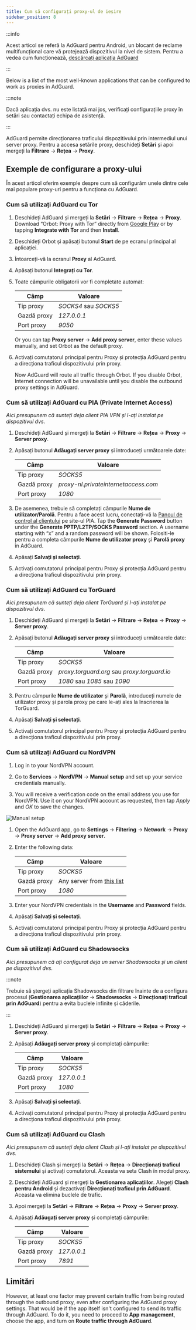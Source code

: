 ```yaml
---
title: Cum să configurați proxy-ul de ieșire
sidebar_position: 8
---
```


:::info

Acest articol se referă la AdGuard pentru Android, un blocant de reclame multifuncțional care vă protejează dispozitivul la nivel de sistem. Pentru a vedea cum funcționează, [descărcați aplicația AdGuard](https://agrd.io/download-kb-adblock)

:::

Below is a list of the most well-known applications that can be configured to work as proxies in AdGuard.

:::note

Dacă aplicația dvs. nu este listată mai jos, verificați configurațiile proxy în setări sau contactați echipa de asistență.

:::

AdGuard permite direcționarea traficului dispozitivului prin intermediul unui server proxy. Pentru a accesa setările proxy, deschideți **Setări** și apoi mergeți la **Filtrare** → **Rețea** → **Proxy**.

## Exemple de configurare a proxy-ului

În acest articol oferim exemple despre cum să configurăm unele dintre cele mai populare proxy-uri pentru a funcționa cu AdGuard.

### Cum să utilizați AdGuard cu Tor

1. Deschideți AdGuard și mergeți la **Setări** → **Filtrare** → **Rețea** → **Proxy**. Download “Orbot: Proxy with Tor” directly from [Google Play](https://play.google.com/store/apps/details?id=org.torproject.android&noprocess) or by tapping **Integrate with Tor** and then **Install**.

1. Deschideți Orbot și apăsați butonul **Start** de pe ecranul principal al aplicației.

1. Întoarceți-vă la ecranul **Proxy** al AdGuard.

1. Apăsați butonul **Integrați cu Tor**.

1. Toate câmpurile obligatorii vor fi completate automat:

    | Câmp        | Valoare               |
    | ----------- | --------------------- |
    | Tip proxy   | *SOCKS4* sau *SOCKS5* |
    | Gazdă proxy | *127.0.0.1*           |
    | Port proxy  | *9050*                |

    Or you can tap **Proxy server** → **Add proxy server**, enter these values manually, and set Orbot as the default proxy.

1. Activați comutatorul principal pentru Proxy și protecția AdGuard pentru a direcționa traficul dispozitivului prin proxy.

    Now AdGuard will route all traffic through Orbot. If you disable Orbot, Internet connection will be unavailable until you disable the outbound proxy settings in AdGuard.

### Cum să utilizați AdGuard cu PIA (Private Internet Access)

*Aici presupunem că sunteți deja client PIA VPN și l-ați instalat pe dispozitivul dvs.*

1. Deschideți AdGuard și mergeți la **Setări** → **Filtrare** → **Rețea** → **Proxy** → **Server proxy**.

1. Apăsați butonul **Adăugați server proxy** și introduceți următoarele date:

    | Câmp        | Valoare                              |
    | ----------- | ------------------------------------ |
    | Tip proxy   | *SOCKS5*                             |
    | Gazdă proxy | *proxy-nl.privateinternetaccess.com* |
    | Port proxy  | *1080*                               |

1. De asemenea, trebuie să completați câmpurile **Nume de utilizator/Parolă**. Pentru a face acest lucru, conectați-vă la [Panoul de control al clientului](https://www.privateinternetaccess.com/pages/client-sign-in) pe site-ul PIA. Tap the **Generate Password** button under the **Generate PPTP/L2TP/SOCKS Password** section. A username starting with “x” and a random password will be shown. Folositi-le pentru a completa câmpurile **Nume de utilizator proxy** și **Parolă proxy** în AdGuard.

1. Apăsați **Salvați și selectați**.

1. Activați comutatorul principal pentru Proxy și protecția AdGuard pentru a direcționa traficul dispozitivului prin proxy.

### Cum să utilizați AdGuard cu TorGuard

*Aici presupunem că sunteți deja client TorGuard și l-ați instalat pe dispozitivul dvs.*

1. Deschideți AdGuard și mergeți la **Setări** → **Filtrare** → **Rețea** → **Proxy** → **Server proxy**.

1. Apăsați butonul **Adăugați server proxy** și introduceți următoarele date:

    | Câmp        | Valoare                                      |
    | ----------- | -------------------------------------------- |
    | Tip proxy   | *SOCKS5*                                     |
    | Gazdă proxy | *proxy.torguard.org* sau *proxy.torguard.io* |
    | Port proxy  | *1080* sau *1085* sau *1090*                 |

1. Pentru câmpurile **Nume de utilizator** și **Parolă**, introduceți numele de utilizator proxy și parola proxy pe care le-ați ales la înscrierea la TorGuard.

1. Apăsați **Salvați și selectați**.

1. Activați comutatorul principal pentru Proxy și protecția AdGuard pentru a direcționa traficul dispozitivului prin proxy.

### Cum să utilizați AdGuard cu NordVPN

1. Log in to your NordVPN account.

1. Go to **Services** → **NordVPN** → **Manual setup** and set up your service credentials manually.

1. You will receive a verification code on the email address you use for NordVPN. Use it on your NordVPN account as requested, then tap *Apply* and *OK* to save the changes.

![Manual setup](https://cdn.adtidy.org/content/kb/ad_blocker/android/solving_problems/outbound-proxy/nordvpn-manual-setup.png)

1. Open the AdGuard app, go to **Settings** → **Filtering** → **Network** → **Proxy** → **Proxy server** → **Add proxy server**.

1. Enter the following data:

    | Câmp        | Valoare                                                                                                                       |
    | ----------- | ----------------------------------------------------------------------------------------------------------------------------- |
    | Tip proxy   | *SOCKS5*                                                                                                                      |
    | Gazdă proxy | Any server from [this list](https://support.nordvpn.com/hc/en-us/articles/20195967385745-NordVPN-proxy-setup-for-qBittorrent) |
    | Port proxy  | *1080*                                                                                                                        |

1. Enter your NordVPN credentials in the **Username** and **Password** fields.

1. Apăsați **Salvați și selectați**.

1. Activați comutatorul principal pentru Proxy și protecția AdGuard pentru a direcționa traficul dispozitivului prin proxy.

### Cum să utilizați AdGuard cu Shadowsocks

*Aici presupunem că ați configurat deja un server Shadowsocks și un client pe dispozitivul dvs.*

:::note

Trebuie să ștergeți aplicația Shadowsocks din filtrare înainte de a configura procesul (**Gestionarea aplicațiilor** → **Shadowsocks** → **Direcționați traficul prin AdGuard**) pentru a evita buclele infinite și căderile.

:::

1. Deschideți AdGuard și mergeți la **Setări** → **Filtrare** → **Rețea** → **Proxy** → **Server proxy**.

1. Apăsați **Adăugați server proxy** și completați câmpurile:

    | Câmp        | Valoare     |
    | ----------- | ----------- |
    | Tip proxy   | *SOCKS5*    |
    | Gazdă proxy | *127.0.0.1* |
    | Port proxy  | *1080*      |

1. Apăsați **Salvați și selectați**.

1. Activați comutatorul principal pentru Proxy și protecția AdGuard pentru a direcționa traficul dispozitivului prin proxy.

### Cum să utilizați AdGuard cu Clash

*Aici presupunem că sunteți deja client Clash și l-ați instalat pe dispozitivul dvs.*

1. Deschideți Clash și mergeți la **Setări** → **Rețea** → **Direcționați traficul sistemului** și activați comutatorul. Aceasta va seta Clash în modul proxy.

1. Deschideți AdGuard și mergeți la **Gestionarea aplicațiilor**. Alegeți **Clash pentru Android** și dezactivați **Direcționați traficul prin AdGuard**. Aceasta va elimina buclele de trafic.

1. Apoi mergeți la **Setări** → **Filtrare** → **Rețea** → **Proxy** → **Server proxy**.

1. Apăsați **Adăugați server proxy** și completați câmpurile:

    | Câmp        | Valoare     |
    | ----------- | ----------- |
    | Tip proxy   | *SOCKS5*    |
    | Gazdă proxy | *127.0.0.1* |
    | Port proxy  | *7891*      |

## Limitări

However, at least one factor may prevent certain traffic from being routed through the outbound proxy, even after configuring the AdGuard proxy settings. That would be if the app itself isn't configured to send its traffic through AdGuard. To do it, you need to proceed to **App management**, choose the app, and turn on **Route traffic through AdGuard**.
